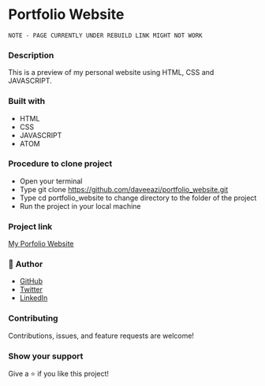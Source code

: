 # Portfolio Website

```
NOTE - PAGE CURRENTLY UNDER REBUILD LINK MIGHT NOT WORK
```

### Description
This is a preview of my personal website using HTML, CSS and JAVASCRIPT.

### Built with
* HTML
* CSS
* JAVASCRIPT
* ATOM 

### Procedure to clone project
* Open your terminal
* Type git clone https://github.com/daveeazi/portfolio_website.git
* Type cd portfolio_website to change directory to the folder of the project
* Run the project in your local machine

### Project link
[My Porfolio Website](https://daveeazi.github.io/portfolio_website/index.html)

### 👤 **Author**

* [GitHub](https://github.com/daveeazi)
* [Twitter](https://twitter.com/iamdaveeazi)
* [LinkedIn](https://www.linkedin.com/in/david-atat/)

### Contributing

Contributions, issues, and feature requests are welcome!

### Show your support

Give a ⭐️ if you like this project!
